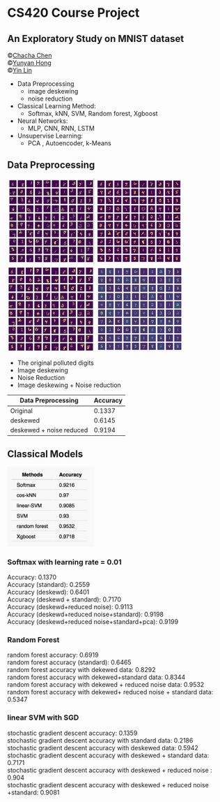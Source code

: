 # CS420 Course Project

## An Exploratory Study on MNIST dataset



©[Chacha Chen](baidu.com)  
©[Yunyan Hong](https://github.com/hongyunyan)   
©[Yin Lin](https://github.com/niceIrene)

- Data Preprocessing
	- image deskewing 
	- noise reduction
- Classical Learning Method:
 	 - Softmax, kNN, SVM, Random forest, Xgboost
- Neural Networks:
	-  MLP, CNN, RNN, LSTM
- Unsupervise Learning:
	-  PCA , Autoencoder, k-Means


## Data Preprocessing


<img src="./figures/originalimage.png" alt="drawing" width="200px"/>
<img src="./figures/deskewimage.png" alt="drawing" width="200px"/>
<img src="./figures/rednim.png" alt="drawing" width="200px"/>
<img src="./figures/noisereduction.png" alt="drawing" width="200px"/>

- The original polluted digits  
- Image deskewing 
- Noise Reduction
- Image deskewing + Noise reduction  

Data Preprocessing  | Accuracy
------------- | -------------
Original  | 0.1337
deskewed  | 0.6145
deskewed + noise reduced  | 0.9194

## Classical Models

<img src="./figures/final.png" alt="drawing" width="200px"/>

### Softmax with learning rate = 0.01
Accuracy: 0.1370  
Accuracy (standard): 0.2559  
Accuracy (deskewd): 0.6401  
Accuracy (deskewd + standard): 0.7170  
Accuracy (deskewd+reduced noise): 0.9113  
Accuracy (deskewd+reduced noise+standard): 0.9198  
Accuracy (deskewd+reduced noise+standard+pca): 0.9199

### Random Forest
random forest accuracy:  0.6919  
random forest accuracy (standard):  0.6465  
random forest accuracy with dekewed data:  0.8292  
random forest accuracy with dekewed+standard data:  0.8344  
random forest accuracy with dekewed + reduced noise data:  0.9532  
random forest accuracy with dekewed+ reduced noise + standard data:  0.5347

### linear SVM with SGD
stochastic gradient descent accuracy:  0.1359   
stochastic gradient descent accuracy with standard data:  0.2186   
stochastic gradient descent accuracy with deskewed data:  0.5942   
stochastic gradient descent accuracy with deskewed + standard data:  0.7171   
stochastic gradient descent accuracy with deskewed + reduced noise :  0.904   
stochastic gradient descent accuracy with deskewed + reduced noise +standard:  0.9081


	
	
	


<!--##  softmax
### learning rate = 10
Accuracy: 0.1497  
Accuracy (deskewd): 0.6219  
Accuracy (deskewd+reduced noise): 0.8995

### learning rate = 1
Accuracy: 0.1262  
Accuracy (deskewd): 0.6452  
Accuracy (deskewd+reduced noise): 0.9118

### learning rate = 0.5
- Accuracy: 0.1337
- Accuracy (deskewd): 0.6145
- Accuracy (deskewd+reduced noise): 0.9194

### learning rate = 0.1
Accuracy: 0.1398  
Accuracy (deskewd): 0.6179  
Accuracy (deskewd+reduced noise): 0.9216

### learning rate = 0.01
Accuracy: 0.1370  
Accuracy (deskewd): 0.6401  
Accuracy (deskewd+reduced noise): 0.9113

### learning rate = 0.001
Accuracy: 0.1333  
Accuracy (standard): 0.2736  
Accuracy (deskewd): 0.5876  
Accuracy (deskewd + standard): 0.7233  
Accuracy (deskewd+reduced noise): 0.8820  
Accuracy (deskewd+reduced noise+standard): 0.9080

### learning rate = 0.01
Accuracy: 0.1370  
Accuracy (standard): 0.2559  
Accuracy (deskewd): 0.6401  
Accuracy (deskewd + standard): 0.7170  
Accuracy (deskewd+reduced noise): 0.9113  
Accuracy (deskewd+reduced noise+standard): 0.9198  
Accuracy (deskewd+reduced noise+standard+pca): 0.9199

### learning rate = 0.1
Accuracy: 0.1398  
Accuracy (standard): 0.1993  
Accuracy (deskewd): 0.6179  
Accuracy (deskewd + standard): 0.6500  
Accuracy (deskewd+reduced noise): 0.9216  
Accuracy (deskewd+reduced noise+standard): 0.9107  
Accuracy (deskewd+reduced noise+standard+pca): 0.9191

##  random-forest
random forest accuracy:  0.6919  
random forest accuracy (standard):  0.6465  
random forest accuracy with dekewed data:  0.8292  
random forest accuracy with dekewed+standard data:  0.8344  
random forest accuracy with dekewed + reduced noise data:  0.9532  
random forest accuracy with dekewed+ reduced noise + standard data:  0.5347


##  linear-svm with SGD
 
stochastic gradient descent accuracy:  0.1359   
stochastic gradient descent accuracy with standard data:  0.2186   
stochastic gradient descent accuracy with deskewed data:  0.5942   
stochastic gradient descent accuracy with deskewed + standard data:  0.7171   
stochastic gradient descent accuracy with deskewed + reduced noise :  0.904   
stochastic gradient descent accuracy with deskewed + reduced noise +standard:  0.9081

##  linear-svm 




## cos_knn





<!--
one epoch = one forward pass and one backward pass of all the training examples

batch size = the number of training examples in one forward/backward pass. The higher the batch size, the more memory space you'll need.

number of iterations = number of passes, each pass using [batch size] 

number of examples. To be clear, one pass = one forward pass + one backward pass (we do not count the forward pass and backward pass as two different passes).


Example: if you have 1000 training examples, and your batch size is 500, then it will take 2 iterations to complete 1 epoch.-->

